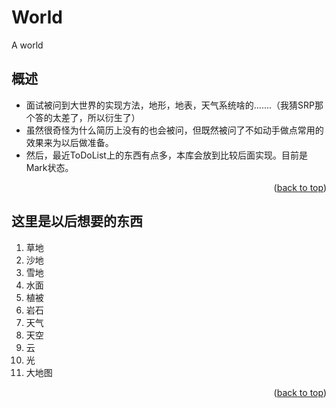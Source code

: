 # World
A world

<!-- ABOUT THE PROJECT -->
## 概述
* 面试被问到大世界的实现方法，地形，地表，天气系统啥的.......（我猜SRP那个答的太差了，所以衍生了）
* 虽然很奇怪为什么简历上没有的也会被问，但既然被问了不如动手做点常用的效果来为以后做准备。
* 然后，最近ToDoList上的东西有点多，本库会放到比较后面实现。目前是Mark状态。
<p align="right">(<a href="#top">back to top</a>)</p>

## 这里是以后想要的东西
1. 草地
2. 沙地
3. 雪地
4. 水面
5. 植被
6. 岩石
7. 天气
8. 天空
9. 云
10. 光
11. 大地图
<p align="right">(<a href="#top">back to top</a>)</p>